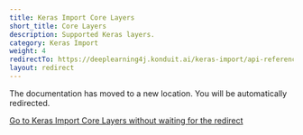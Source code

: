 ```yaml
---
title: Keras Import Core Layers
short_title: Core Layers
description: Supported Keras layers.
category: Keras Import
weight: 4
redirectTo: https://deeplearning4j.konduit.ai/keras-import/api-reference/core-layers
layout: redirect
---
```


The documentation has moved to a new location. You will be automatically redirected.
            
[Go to Keras Import Core Layers without waiting for the redirect](https://deeplearning4j.konduit.ai/keras-import/api-reference/core-layers)

        